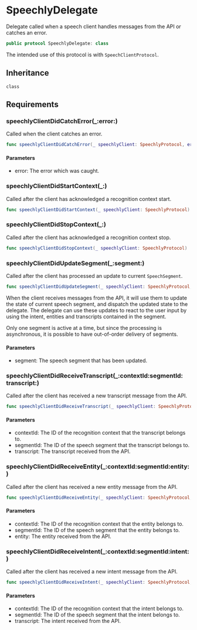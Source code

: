 # SpeechlyDelegate

Delegate called when a speech client handles messages from the API or catches an error.

``` swift
public protocol SpeechlyDelegate: class
```

The intended use of this protocol is with `SpeechClientProtocol`.

> 

## Inheritance

`class`

## Requirements

### speechlyClientDidCatchError(\_:​error:​)

Called when the client catches an error.

``` swift
func speechlyClientDidCatchError(_ speechlyClient: SpeechlyProtocol, error: SpeechlyError)
```

#### Parameters

  - error: The error which was caught.

### speechlyClientDidStartContext(\_:​)

Called after the client has acknowledged a recognition context start.

``` swift
func speechlyClientDidStartContext(_ speechlyClient: SpeechlyProtocol)
```

### speechlyClientDidStopContext(\_:​)

Called after the client has acknowledged a recognition context stop.

``` swift
func speechlyClientDidStopContext(_ speechlyClient: SpeechlyProtocol)
```

### speechlyClientDidUpdateSegment(\_:​segment:​)

Called after the client has processed an update to current `SpeechSegment`.

``` swift
func speechlyClientDidUpdateSegment(_ speechlyClient: SpeechlyProtocol, segment: Segment)
```

When the client receives messages from the API, it will use them to update the state of current speech segment,
and dispatch the updated state to the delegate. The delegate can use these updates to react to the user input
by using the intent, entities and transcripts contained in the segment.

Only one segment is active at a time, but since the processing is asynchronous,
it is possible to have out-of-order delivery of segments.

#### Parameters

  - segment: The speech segment that has been updated.

### speechlyClientDidReceiveTranscript(\_:​contextId:​segmentId:​transcript:​)

Called after the client has received a new transcript message from the API.

``` swift
func speechlyClientDidReceiveTranscript(_ speechlyClient: SpeechlyProtocol, contextId: String, segmentId: Int, transcript: Transcript)
```

#### Parameters

  - contextId: The ID of the recognition context that the transcript belongs to.
  - segmentId: The ID of the speech segment that the transcript belongs to.
  - transcript: The transcript received from the API.

### speechlyClientDidReceiveEntity(\_:​contextId:​segmentId:​entity:​)

Called after the client has received a new entity message from the API.

``` swift
func speechlyClientDidReceiveEntity(_ speechlyClient: SpeechlyProtocol, contextId: String, segmentId: Int, entity: Entity)
```

#### Parameters

  - contextId: The ID of the recognition context that the entity belongs to.
  - segmentId: The ID of the speech segment that the entity belongs to.
  - entity: The entity received from the API.

### speechlyClientDidReceiveIntent(\_:​contextId:​segmentId:​intent:​)

Called after the client has received a new intent message from the API.

``` swift
func speechlyClientDidReceiveIntent(_ speechlyClient: SpeechlyProtocol, contextId: String, segmentId: Int, intent: Intent)
```

#### Parameters

  - contextId: The ID of the recognition context that the intent belongs to.
  - segmentId: The ID of the speech segment that the intent belongs to.
  - transcript: The intent received from the API.
